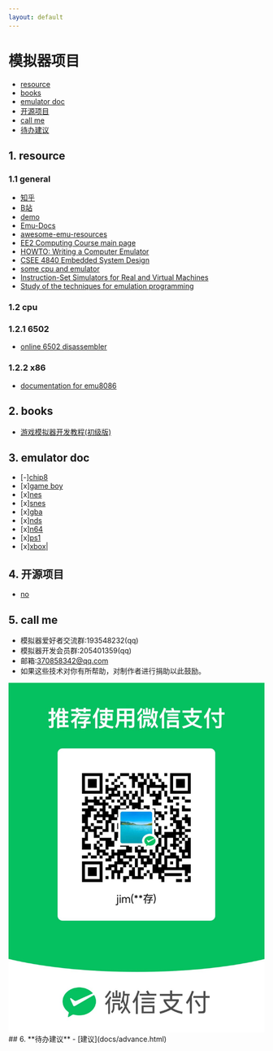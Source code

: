 ```yaml
---
layout: default
---
```



# 模拟器项目
- [resource](#1-resouce)
- [books](#2-books)
- [emulator doc](#3-emulator-doc)
- [开源项目](#4-开源项目)
- [call me](#5-call-me)
- [待办建议](#6-待办建议)
<!-- fence:start -->
## 1. **resource**  
### 1.1 general
 * [知乎](https://www.zhihu.com/people/jim-79-39-91) 
 * [B站](https://space.bilibili.com/3493279404395296)
 * [demo](/docs/demo/index.html)
 * [Emu-Docs](https://github.com/shonumi/Emu-Docs)
 * [awesome-emu-resources](https://github.com/marethyu/awesome-emu-resources)
 * [EE2 Computing Course main page](http://www.ee.ic.ac.uk/pcheung/teaching/ee2_computing/)
 * [HOWTO: Writing a Computer Emulator](http://fms.komkon.org/EMUL8/HOWTO.html)
 * [CSEE 4840 Embedded System Design](https://www.cs.columbia.edu/~sedwards/classes/2016/4840-spring/)
 * [some cpu and emulator](https://www.zophar.net/)
 * [Instruction-Set Simulators for Real and Virtual Machines](http://www.xsim.com/)
 * [Study of the techniques for emulation programming](http://www.xsim.com/papers/Bario.2001.emubook.pdf)
### 1.2 cpu
### 1.2.1 6502 
 * [online 6502 disassembler](https://jborza.com/post/2021-06-08-6502-disassembler/)
### 1.2.2 x86
 * [documentation for emu8086](https://yassinebridi.github.io/asm-docs/help.html)
<!-- fence -->
## 2. **books**
- [游戏模拟器开发教程(初级版)](docs/game_emulator_develop(primary).html)

<!-- fence -->
## 3. **emulator doc**  
 * [-][chip8](docs/chip8/index.html) 
 * [x][game boy](docs/gb/index.html) 
 * [x][nes](docs/nes/index.html) 
 * [x][snes](docs/snes/index.html) 
 * [x][gba](docs/gba/index.html)
 * [x][nds](docs/nds/index.html) 
 * [x][n64](docs/n64/index.html) 
 * [x][ps1](docs/ps1/index.html) 
 * [x][xbox](docs/xbox/index.html)|
<!-- fence -->
## 4. **开源项目**
- [no]()

<!-- fence -->
## 5. **call me**
- 模拟器爱好者交流群:193548232(qq)
- 模拟器开发会员群:205401359(qq)
- 邮箱:370858342@qq.com
- 如果这些技术对你有所帮助，对制作者进行捐助以此鼓励。


<img src="pay.jpg"/>
## 6. **待办建议**
- [建议](docs/advance.html)
<!-- fence:end -->



